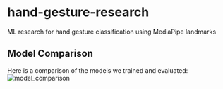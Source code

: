 # hand-gesture-research
ML research for hand gesture classification using MediaPipe landmarks
## Model Comparison

Here is a comparison of the models we trained and evaluated:
![model_comparison](https://github.com/user-attachments/assets/8780b4a5-ac94-44ac-a904-5b8c6649a9c3)


